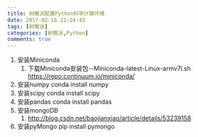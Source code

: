 ```yaml
---
title: 树莓派配置Python科学计算环境
date: 2017-02-16 21:24:43
tags: [树莓派]
categories: [树莓派,Python]
comments: true
---
```


1. 安装Miniconda
	1. 下载Miniconda安装包--Miniconda-latest-Linux-armv7l.sh
	<https://repo.continuum.io/miniconda/>
1. 安装numpy
	conda install numpy
1. 安装scipy
	conda install scipy
2. 安装pandas
	conda install pandas
3. 安装mongoDB
	1. <http://blog.csdn.net/baojianxiao/article/details/53239158>
4. 安装pyMongo
	pip install pymongo